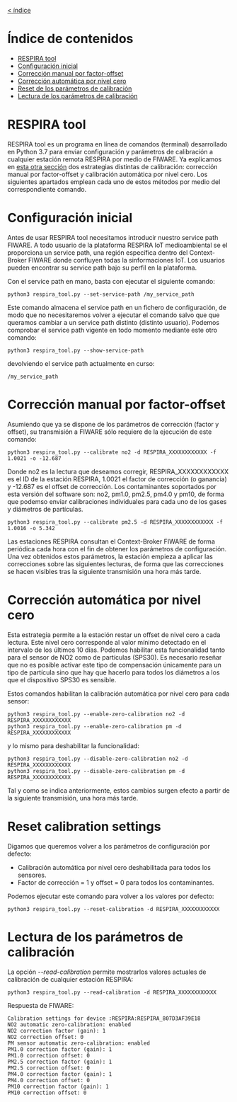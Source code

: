 [< índice](INDEX.md)

# Índice de contenidos

- [RESPIRA tool](#respira-tool)
- [Configuración inicial](#configuración-inicial)
- [Corrección manual por factor-offset](#corrección-manual-por-factor-offset)
- [Corrección automática por nivel cero](#corrección-automática-por-nivel-cero)
- [Reset de los parámetros de calibración](#reset-de-los-parámetros-de-calibración)
- [Lectura de los parámetros de calibración](#lectura-de-los-parámetros-de-calibración)

# RESPIRA tool

RESPIRA tool es un programa en línea de comandos (terminal) desarrollado en Python 3.7 para enviar configuración y parámetros de calibración a cualquier estación remota RESPIRA por medio de FIWARE. Ya explicamos en [esta otra sección](RESPIRA_CALIBRATION.md) dos estrategias distintas de calibración: corrección manual por factor-offset y calibración automática por nivel cero. Los siguientes apartados emplean cada uno de estos métodos por medio del correspondiente comando.

# Configuración inicial

Antes de usar RESPIRA tool necesitamos introducir nuestro service path FIWARE. A todo usuario de la plataforma RESPIRA IoT medioambiental se el proporciona un service path, una región específica dentro del Context-Broker FIWARE donde confluyen todas la sinformaciones IoT. Los usuarios pueden encontrar su service path bajo su perfil en la plataforma.

Con el service path en mano, basta con ejecutar el siguiente comando:

```
python3 respira_tool.py --set-service-path /my_service_path
```

Este comando almacena el service path en un fichero de configuración, de modo que no necesitaremos volver a ejecutar el comando salvo que que queramos cambiar a un service path distinto (distinto usuario). Podemos comprobar el service path vigente en todo momento mediante este otro comando:

```
python3 respira_tool.py --show-service-path
```

devolviendo el service path actualmente en curso:

```
/my_service_path
```

# Corrección manual por factor-offset

Asumiendo que ya se dispone de los parámetros de corrección (factor y offset), su transmisión a FIWARE sólo requiere de la ejecución de este comando:

```
python3 respira_tool.py --calibrate no2 -d RESPIRA_XXXXXXXXXXXX -f 1.0021 -o -12.687
```

Donde no2 es la lectura que deseamos corregir, RESPIRA_XXXXXXXXXXXX es el ID de la estación RESPIRA, 1.0021 el factor de corrección (o ganancia) y -12.687 es el offset de corrección. Los contaminantes soportados por esta versión del software son: no2, pm1.0, pm2.5, pm4.0 y pm10, de forma que podemso enviar calibraciones individuales para cada uno de los gases y diámetros de partículas.

```
python3 respira_tool.py --calibrate pm2.5 -d RESPIRA_XXXXXXXXXXXX -f 1.0016 -o 5.342
```

Las estaciones RESPIRA consultan el Context-Broker FIWARE de forma periódica cada hora con el fin de obtener los parámetros de configuración. Una vez obtenidos estos parámetros, la estación empieza a aplicar las correcciones sobre las siguientes lecturas, de forma que las correcciones se hacen visibles tras la siguiente transmisión una hora más tarde.

# Corrección automática por nivel cero

Esta estrategia permite a la estación restar un offset de nivel cero a cada lectura. Este nivel cero corresponde al valor mínimo detectado en el intervalo de los últimos 10 días. Podemos habilitar esta funcionalidad tanto para el sensor de NO2 como de partículas (SPS30). Es necesario reseñar que no es posible activar este tipo de compensación únicamente para un tipo de partícula sino que hay que hacerlo para todos los diámetros a los que el dispositivo SPS30 es sensible.

Estos comandos habilitan la calibración automática por nivel cero para cada sensor:

```
python3 respira_tool.py --enable-zero-calibration no2 -d RESPIRA_XXXXXXXXXXXX
python3 respira_tool.py --enable-zero-calibration pm -d RESPIRA_XXXXXXXXXXXX
```

y lo mismo para deshabilitar la funcionalidad:


```
python3 respira_tool.py --disable-zero-calibration no2 -d RESPIRA_XXXXXXXXXXXX
python3 respira_tool.py --disable-zero-calibration pm -d RESPIRA_XXXXXXXXXXXX
```

Tal y como se indica anteriormente, estos cambios surgen efecto a partir de la siguiente transmisión, una hora más tarde.

# Reset calibration settings

Digamos que queremos volver a los parámetros de configuración por defecto:

- Calibración automática por nivel cero deshabilitada para todos los sensores.
- Factor de corrección = 1 y offset = 0 para todos los contaminantes.

Podemos ejecutar este comando para volver a los valores por defecto:

```
python3 respira_tool.py --reset-calibration -d RESPIRA_XXXXXXXXXXXX
```

# Lectura de los parámetros de calibración

La opción _--read-calibration_ permite mostrarlos valores actuales de calibración de cualquier estación RESPIRA:

```
python3 respira_tool.py --read-calibration -d RESPIRA_XXXXXXXXXXXX
```

Respuesta de FIWARE:

```
Calibration settings for device :RESPIRA:RESPIRA_807D3AF39E18
NO2 automatic zero-calibration: enabled
NO2 correction factor (gain): 1
NO2 correction offset: 0
PM sensor automatic zero-calibration: enabled
PM1.0 correction factor (gain): 1
PM1.0 correction offset: 0
PM2.5 correction factor (gain): 1
PM2.5 correction offset: 0
PM4.0 correction factor (gain): 1
PM4.0 correction offset: 0
PM10 correction factor (gain): 1
PM10 correction offset: 0
```

